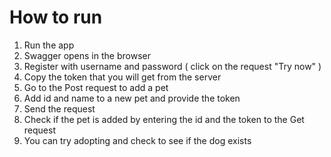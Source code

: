 # How to run

1. Run the app
2. Swagger opens in the browser
3. Register with username and password ( click on the request "Try now" )
4. Copy the token that you will get from the server
5. Go to the Post request to add a pet
6. Add id and name to a new pet and provide the token
7. Send the request
8. Check if the pet is added by entering the id and the token to the Get request
9. You can try adopting and check to see if the dog exists